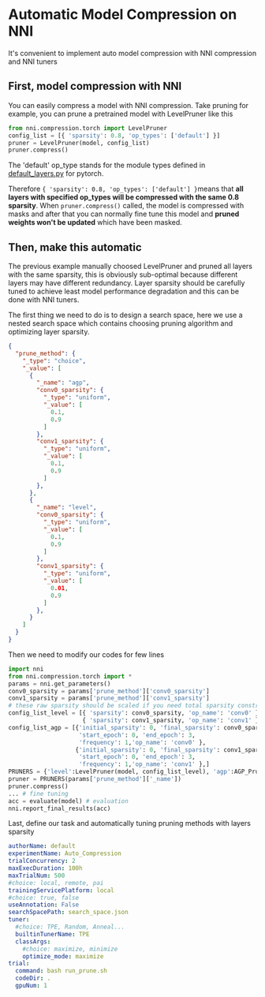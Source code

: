 # Automatic Model Compression on NNI

It's convenient to implement auto model compression with NNI compression and NNI tuners

## First, model compression with NNI

You can easily compress a model with NNI compression. Take pruning for example, you can prune a pretrained model with LevelPruner like this

```python
from nni.compression.torch import LevelPruner
config_list = [{ 'sparsity': 0.8, 'op_types': ['default'] }]
pruner = LevelPruner(model, config_list)
pruner.compress()
```

The 'default' op_type stands for the module types defined in [default_layers.py](https://github.com/microsoft/nni/blob/master/src/sdk/pynni/nni/compression/torch/default_layers.py) for pytorch.

Therefore ```{ 'sparsity': 0.8, 'op_types': ['default'] }```means that **all layers with specified op_types will be compressed with the same 0.8 sparsity**. When ```pruner.compress()``` called, the model is compressed with masks and after that you can normally fine tune this model and **pruned weights won't be updated** which have been masked.

## Then, make this automatic

The previous example manually choosed LevelPruner and pruned all layers with the same sparsity, this is obviously sub-optimal because different layers may have different redundancy. Layer sparsity should be carefully tuned to achieve least model performance degradation and this can be done with NNI tuners.

The first thing we need to do is to design a search space, here we use a nested search space which contains  choosing pruning algorithm and optimizing layer sparsity.

```json
{
  "prune_method": {
    "_type": "choice",
    "_value": [
      {
        "_name": "agp",
        "conv0_sparsity": {
          "_type": "uniform",
          "_value": [
            0.1,
            0.9
          ]
        },
        "conv1_sparsity": {
          "_type": "uniform",
          "_value": [
            0.1,
            0.9
          ]
        },
      },
      {
        "_name": "level",
        "conv0_sparsity": {
          "_type": "uniform",
          "_value": [
            0.1,
            0.9
          ]
        },
        "conv1_sparsity": {
          "_type": "uniform",
          "_value": [
            0.01,
            0.9
          ]
        },
      }
    ]
  }
}
```

Then we need to modify our codes for few lines

```python
import nni
from nni.compression.torch import *
params = nni.get_parameters()
conv0_sparsity = params['prune_method']['conv0_sparsity']
conv1_sparsity = params['prune_method']['conv1_sparsity']
# these raw sparsity should be scaled if you need total sparsity constrained
config_list_level = [{ 'sparsity': conv0_sparsity, 'op_name': 'conv0' },
                     { 'sparsity': conv1_sparsity, 'op_name': 'conv1' }]
config_list_agp = [{'initial_sparsity': 0, 'final_sparsity': conv0_sparsity,
                    'start_epoch': 0, 'end_epoch': 3,
                    'frequency': 1,'op_name': 'conv0' },
                   {'initial_sparsity': 0, 'final_sparsity': conv1_sparsity,
                    'start_epoch': 0, 'end_epoch': 3,
                    'frequency': 1,'op_name': 'conv1' },]
PRUNERS = {'level':LevelPruner(model, config_list_level), 'agp':AGP_Pruner(model, config_list_agp)}
pruner = PRUNERS(params['prune_method']['_name'])
pruner.compress()
... # fine tuning
acc = evaluate(model) # evaluation
nni.report_final_results(acc)
```

Last, define our task and automatically tuning pruning methods with layers sparsity

```yaml
authorName: default
experimentName: Auto_Compression
trialConcurrency: 2
maxExecDuration: 100h
maxTrialNum: 500
#choice: local, remote, pai
trainingServicePlatform: local
#choice: true, false
useAnnotation: False
searchSpacePath: search_space.json
tuner:
  #choice: TPE, Random, Anneal...
  builtinTunerName: TPE
  classArgs:
    #choice: maximize, minimize
    optimize_mode: maximize
trial:
  command: bash run_prune.sh
  codeDir: .
  gpuNum: 1

```

